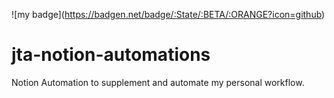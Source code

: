!\[my badge\](https://badgen.net/badge/:State/:BETA/:ORANGE?icon=github)

# jta-notion-automations
Notion Automation to supplement and automate my personal workflow. 


